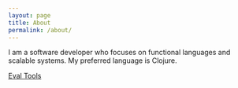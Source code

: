 ```yaml
---
layout: page
title: About
permalink: /about/
---
```


I am a software developer who focuses on functional languages and scalable systems. My preferred language is Clojure.

[Eval Tools](https://github.com/jaybarra/eval-tools)
